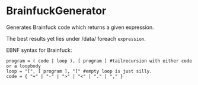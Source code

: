 BrainfuckGenerator
==================

Generates Brainfuck code which returns a given expression.

The best results yet lies under /data/<expression> foreach `expression`.

EBNF syntax for Brainfuck:

    program = ( code | loop ), [ program ] #tailrecursion with either code or a loopbody
    loop = "[", [ program ], "]" #empty loop is just silly.
    code = { "+" | "-" | ">" | "<" | "." | "," }
